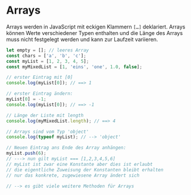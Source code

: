 # Arrays

Arrays werden in JavaScript mit eckigen Klammern `[…]` deklariert. Arrays können Werte verschiedener Typen
enthalten und die Länge des Arrays muss nicht festgelegt werden und kann zur Laufzeit variieren.

```js
let empty = []; // leeres Array
const chars = ['a', 'b', 'c'];
const myList = [1, 2, 3, 4, 5];
const myMixedList = [1, 'eins', 'one', 1.0, false];

// erster Eintrag mit [0]
console.log(myList[0]); // ==> 1

// erster Eintrag ändern:
myList[0] = -1;
console.log(myList[0]); // ==> -1

// Länge der Liste mit length
console.log(myMixedList.length); // ==> 4

// Arrays sind vom Typ 'object'
console.log(typeof myList); // --> 'object'

// Neuen Eintrag ans Ende des Array anhängen:
myList.push(6);
// ---> nun gilt myList === [1,2,3,4,5,6]
// myList ist zwar eine Konstante aber dies ist erlaubt
// die eigentliche Zuweisung der Konstanten bleibt erhalten
// nur das konkrete, zugewiesene Array ändert sich

// --> es gibt viele weitere Methoden für Arrays
```

